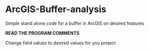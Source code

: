 # ArcGIS-Buffer-analysis
Simple stand alone code for a buffer in ArcGIS on desired features

**READ THE PROGRAM COMMENTS**

Change field values to desired values for you project
